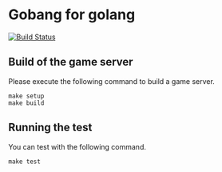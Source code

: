# Gobang for golang

[![Build Status](https://travis-ci.org/holyshared/go-gobang.svg?branch=master)](https://travis-ci.org/holyshared/go-gobang)

## Build of the game server

Please execute the following command to build a game server.

	make setup
	make build

## Running the test

You can test with the following command.

	make test
